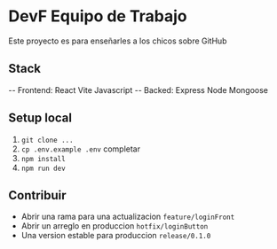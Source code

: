 # DevF Equipo de Trabajo
Este proyecto es para enseñarles a los chicos sobre GitHub


## Stack 
-- Frontend: React Vite  Javascript 
-- Backed: Express Node Mongoose

## Setup local
1. `git clone ...`
2. `cp .env.example .env` completar
3. `npm install`
4. `npm run dev`

## Contribuir
- Abrir una rama para una actualizacion `feature/loginFront`
- Abrir un arreglo en produccion `hotfix/loginButton`
- Una version estable para produccion `release/0.1.0`
